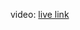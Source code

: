 video: [live link](https://drive.google.com/file/d/1zDlKxqfmTkNP-TPf_k-JAwJSZPAFWQgY/view?usp=drivesdk)
